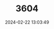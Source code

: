 ---
title: "3604"
category: "Callosciurus pygerythrus"
draft: false
date: 2024-02-22 13:03:49
languages:
  English: ["Irrawaddy Squirrel", "Hoary-bellied Squirrel"]
  German: ["Irawadi-Schönhörnchen"]
---